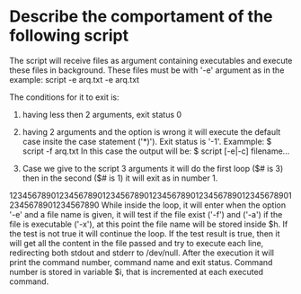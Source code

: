 # Describe the comportament of the following script
The script will receive files as argument containing executables and execute 
these files in background. These files must be with '-e' argument as in the 
example:
        script -e arq.txt -e arq.txt

The conditions for it to exit is:
1. having less then 2 arguments, exit status 0
2. having 2 arguments and the option is wrong it will execute the default case
   insite the case statement ('*)'). Exit status is '-1'. Exammple:
        $ script -f arq.txt
   In this case the output will be:
        $ script [-e|-c] filename...

3. Case we give to the script 3 arguments it will do the first loop ($# is 3) then
   in the second ($# is 1) it will exit as in number 1.

12345678901234567890123456789012345678901234567890123456789012345678901234567890
While inside the loop, it will enter when the option '-e' and a file name is 
given, it will test if the file exist ('-f') and ('-a') if the file is 
executable ('-x'), at this point the file name will be stored inside $h. If the 
test is not true it will continue the loop. If the test result is true, then it 
will get all the content in the file passed and try to execute each line, 
redirecting both stdout and stderr to /dev/null. After the execution it will 
print the command number, command name and exit status. Command number is stored 
in variable $i, that is incremented at each executed command.
